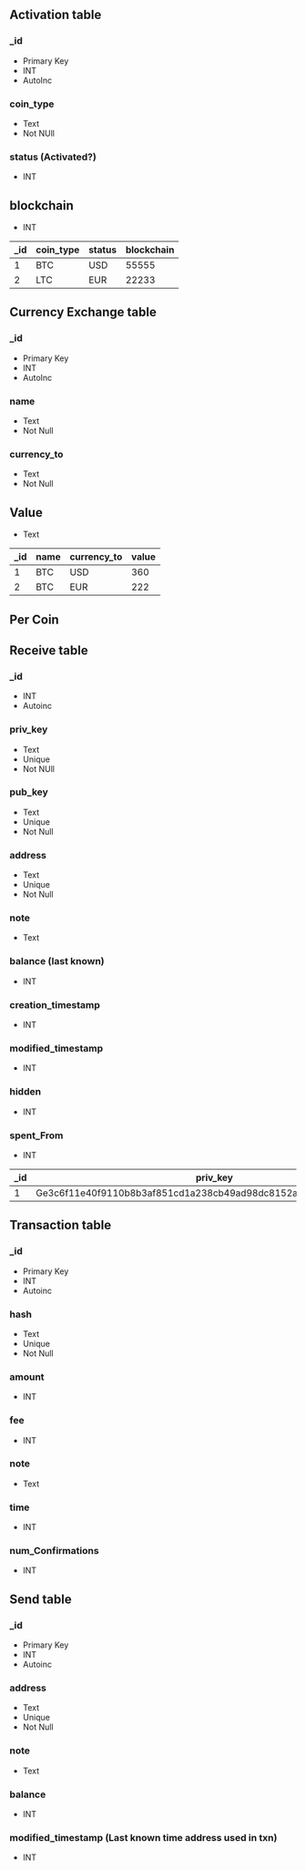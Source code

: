 
Activation table
-------------------------
### _id
- Primary Key
- INT
- AutoInc
### coin_type
- Text
- Not NUll
### status (Activated?)
- INT
## blockchain
- INT

| _id | coin_type | status | blockchain | 
| --- | ------- | ---------- | ------- |
|  1  |    BTC  |   USD     |  55555  |
|  2  |    LTC  |   EUR     |  22233  |


Currency Exchange table
-------------------------

### _id
- Primary Key
- INT
- AutoInc
### name
- Text
- Not Null
### currency_to
- Text
- Not Null
## Value
- Text

| _id | name | currency_to | value | 
| --- | ---- | ----------- | ----- |
|  1  |  BTC |   USD       |  360  |
|  2  |  BTC |   EUR       |  222  |


Per Coin
-------------------------
Receive table
-------------------------
### _id
- INT
- Autoinc
### priv_key
- Text
- Unique
- Not NUll
### pub_key
- Text
- Unique
- Not Null
### address
- Text
- Unique
- Not Null
### note
- Text
### balance (last known)
- INT
### creation_timestamp
- INT
### modified_timestamp
- INT
### hidden
- INT
### spent_From
- INT


| _id | priv_key | pub_key | address | label | balance | creation_timestamp | modified_timestamp | hidden | spent_From |
| --- | ---- | ----------- | ----- | ---- | ---- | ---- | ---- | ----- | ----- | 
|  1  |  Ge3c6f11e40f9110b8b3af851cd1a238cb49ad98dc8152ab777ffaa72584d9f5c | 0386a537178b49fc8613e95d688e5b15a338532bcfbdc4bada86bc6a64f4d8444b |  1LcatBeguAtMXDASAL8fxLEVJ7P8bNh4aM | Robert | 0 | 0 | 0 | 1 | 1 |

Transaction table
-------------------------
### _id
- Primary Key
- INT
- Autoinc
### hash
- Text
- Unique
- Not Null
### amount
- INT
### fee
- INT
### note
- Text
### time
- INT
### num_Confirmations
- INT

Send table
-------------------------
### _id
- Primary Key
- INT
- Autoinc
### address
- Text
- Unique
- Not Null
### note
- Text
### balance
- INT
### modified_timestamp (Last known time address used in txn)
- INT


